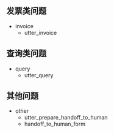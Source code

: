 ## 发票类问题
* invoice
  - utter_invoice

## 查询类问题
* query
  - utter_query

## 其他问题
* other
  - utter_prepare_handoff_to_human
  - handoff_to_human_form